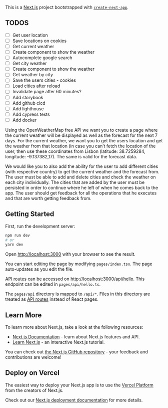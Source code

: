 This is a [Next.js](https://nextjs.org/) project bootstrapped with [`create-next-app`](https://github.com/vercel/next.js/tree/canary/packages/create-next-app).
## TODOS
- [ ] Get user location
- [ ] Save locations on cookies
- [ ] Get current weather
- [ ] Create component to show the weather
- [ ] Autocomplete google search
- [ ] Get city weather
- [ ] Create component to show the weather
- [ ] Get weather by city
- [ ] Save the users cities - cookies
- [ ] Load cities after reload
- [ ] Invalidate page after 60 minutes?
- [ ] Add storybook
- [ ] Add github cicd
- [ ] Add lighthouse
- [ ] Add cypress tests
- [ ] Add docker

Using the OpenWeatherMap free API we want you to create a page
where the current weather will be displayed as well as the forecast for
the next 7 days. For the current weather, we want you to get the users
location and get the weather from that location (in case you can’t fetch
the location of the user, then use these coordinates from Lisbon
(latitude: 38.7259284, longitude: -9.137382,17). The same is valid for
the forecast data.

We would like you to also add the ability for the user to add different
cities (with respective country) to get the current weather and the
forecast from. The user must be able to add and delete cities and check
the weather on each city individually. The cities that are added by the
user must be persisted in order to continue where he left of when he
comes back to the app. The user should get feedback for all the
operations that he executes and that are worth getting feedback from.

## Getting Started

First, run the development server:

```bash
npm run dev
# or
yarn dev
```

Open [http://localhost:3000](http://localhost:3000) with your browser to see the result.

You can start editing the page by modifying `pages/index.tsx`. The page auto-updates as you edit the file.

[API routes](https://nextjs.org/docs/api-routes/introduction) can be accessed on [http://localhost:3000/api/hello](http://localhost:3000/api/hello). This endpoint can be edited in `pages/api/hello.ts`.

The `pages/api` directory is mapped to `/api/*`. Files in this directory are treated as [API routes](https://nextjs.org/docs/api-routes/introduction) instead of React pages.

## Learn More

To learn more about Next.js, take a look at the following resources:

- [Next.js Documentation](https://nextjs.org/docs) - learn about Next.js features and API.
- [Learn Next.js](https://nextjs.org/learn) - an interactive Next.js tutorial.

You can check out [the Next.js GitHub repository](https://github.com/vercel/next.js/) - your feedback and contributions are welcome!

## Deploy on Vercel

The easiest way to deploy your Next.js app is to use the [Vercel Platform](https://vercel.com/new?utm_medium=default-template&filter=next.js&utm_source=create-next-app&utm_campaign=create-next-app-readme) from the creators of Next.js.

Check out our [Next.js deployment documentation](https://nextjs.org/docs/deployment) for more details.
